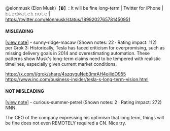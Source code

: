 @elonmusk (Elon Musk)【𝗕】: It will be fine long-term | Twitter for iPhone | 𝚋𝚒𝚛𝚍𝚠𝚊𝚝𝚌𝚑 𝚗𝚘𝚝𝚎 | https://twitter.com/elonmusk/status/1899202765781450951

#### MISLEADING

[[view note]](https://x.com/i/birdwatch/n/1899333068751561113) - sunny-ridge-macaw (Shown notes: 22 · Rating impact: 112)\
per Grok 3:
Historically, Tesla has faced criticism for overpromising, such as missing delivery goals in 2014 and overestimating automation. These patterns show Musk's long-term claims  need to be tempered with realistic timelines, especially given current market conditions.

https://x.com/i/grok/share/4szqvguNeb3mrAH4oilidO955
https://www.inc.com/business-insider/tesla-s-long-term-vision.html

#### NOT MISLEADING

[[view note]](https://x.com/i/birdwatch/n/1899342146697666792) - curious-summer-petrel (Shown notes: 2 · Rating impact: 272)\
NNN.

The CEO of the company expressing his optimism that long term, things will be fine does not even REMOTELY required a CN. Nice try.

